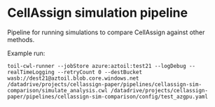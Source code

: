 # CellAssign simulation pipeline

Pipeline for running simulations to compare CellAssign against other methods. 

Example run:

```
toil-cwl-runner --jobStore azure:aztoil:test21 --logDebug --realTimeLogging --retryCount 0 --destBucket wasb://dest21@aztoil.blob.core.windows.net /datadrive/projects/cellassign-paper/pipelines/cellassign-sim-comparison/simulate_analysis.cwl /datadrive/projects/cellassign-paper/pipelines/cellassign-sim-comparison/config/test_azgpu.yaml
```
